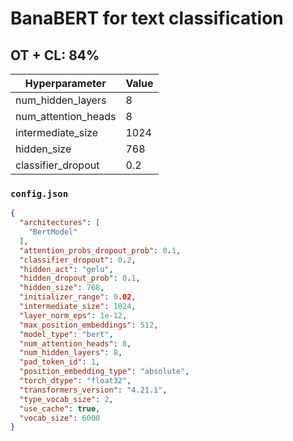 # BanaBERT for text classification

## OT + CL: 84%

| Hyperparameter | Value |
| -------------- | ----- |
| num_hidden_layers | 8 |
| num_attention_heads | 8 |
| intermediate_size | 1024 |
| hidden_size | 768 |
| classifier_dropout | 0.2 |

### `config.json`
```json
{
  "architectures": [
    "BertModel"
  ],
  "attention_probs_dropout_prob": 0.1,
  "classifier_dropout": 0.2,
  "hidden_act": "gelu",
  "hidden_dropout_prob": 0.1,
  "hidden_size": 768,
  "initializer_range": 0.02,
  "intermediate_size": 1024,
  "layer_norm_eps": 1e-12,
  "max_position_embeddings": 512,
  "model_type": "bert",
  "num_attention_heads": 8,
  "num_hidden_layers": 8,
  "pad_token_id": 1,
  "position_embedding_type": "absolute",
  "torch_dtype": "float32",
  "transformers_version": "4.21.1",
  "type_vocab_size": 2,
  "use_cache": true,
  "vocab_size": 6000
}
```